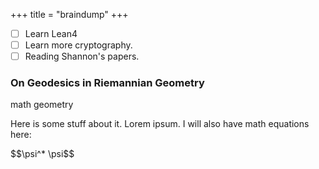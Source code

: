 +++
title = "braindump"
+++

- [ ] Learn Lean4
- [ ] Learn more cryptography. 
- [ ] Reading Shannon's papers.

<div class="blurb-container">
  <div class="blurb">
    <div class="blurb-header">
      <h3>On Geodesics in Riemannian Geometry</h3>
      <div class="tags">
        <span class="tag">math</span>
        <span class="tag">geometry</span>
      </div>
    </div>
    <div class="blurb-content">
      <p>Here is some stuff about it. Lorem ipsum. I will also have math equations here:</p>
      <p>$$\psi^* \psi$$</p>
    </div>
  </div>
  <!-- Add more blurb elements as needed -->
</div>